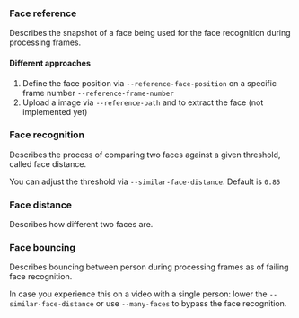 ### Face reference

Describes the snapshot of a face being used for the face recognition during processing frames.

#### Different approaches

1. Define the face position via `--reference-face-position` on a specific frame number `--reference-frame-number`
2. Upload a image via `--reference-path` and to extract the face (not implemented yet)

### Face recognition

Describes the process of comparing two faces against a given threshold, called face distance.

You can adjust the threshold via `--similar-face-distance`. Default is `0.85`

### Face distance

Describes how different two faces are.

### Face bouncing

Describes bouncing between person during processing frames as of failing face recognition.

In case you experience this on a video with a single person: lower the `--similar-face-distance` or use `--many-faces` to bypass the face recognition.